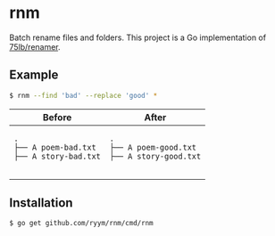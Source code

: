 # rnm

Batch rename files and folders.
This project is a Go implementation of [75lb/renamer](https://github.com/75lb/renamer).

## Example

```sh
$ rnm --find 'bad' --replace 'good' *
```

<table>
    <thead>
        <tr><th>Before</th><th>After</th></tr>
    </thead>
    <tbody>
        <tr>
            <td>
                <pre><code>.
├── A poem-bad.txt
├── A story-bad.txt
                </code></pre>
            </td>
            <td>
                <pre><code>.
├── A poem-good.txt
├── A story-good.txt
                </code></pre>
            </td>
        </tr>
    </tbody>
</table>

## Installation

```sh
$ go get github.com/ryym/rnm/cmd/rnm
```
